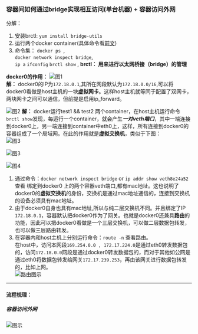### 容器间如何通过bridge实现相互访问(单台机器) + 容器访问外网  

分解：
1. 安装brctl: `yum install bridge-utils`
2. 运行两个docker container(具体命令看[前文](https://github.com/momokanni/docker/blob/master/README.md))
3. 命令集： `docker ps `,  
    ` docker network inspect bridge `,  
    ` ip a `
    ` ifconfig `
    ` brctl show ` , **brctl： 用来进行以太网桥接（bridge）的管理**  
  
  
**docker0的作用：**
![图1](https://github.com/momokanni/docker/blob/master/piture/bridge_1.png "图1")  
**解：** docker0的IP为`172.18.0.1`,其所在网段默认为`172.18.0.0/16`,可以将docker0看做是host主机的一块**虚拟网卡**。这样host主机就等同于配置了双网卡，两块网卡之间可以通信，但前提是启用ip_forward。  

![图2](https://github.com/momokanni/docker/blob/master/piture/bridge_3.png "图2")
**解：** docker运行test1 && test2 两个container，在host主机运行命令`brctl show`发现，每运行一个container，就会产生***一对veth端口***，其中一端连接到docker0上，另一端连接到container中eth0上，这样，所有连接到docker0的容器组成了一个局域网。在此的作用就是**虚拟交换机**，类似于下图：  
![图3](https://github.com/momokanni/docker/blob/master/piture/bridge.png "图3")  

![图3](https://github.com/momokanni/docker/blob/master/piture/bridge_2.png "图3")  
  
![图4](https://github.com/momokanni/docker/blob/master/piture/bridge_4.png "图4")  


1. 通过命令：`docker network inspect bridge` or ` ip addr show veth8e24a52 ` 查看 绑定到docker0 上的两个容器veth端口,都有mac地址。这也说明了docker0的**虚拟交换机**的身份，交换机是通过mac地址通信的，连接到交换机的设备必须具有mac地址。  
2. 由于docker0自身也具有mac地址,所以与纯二层交换机不同。并且绑定了IP `172.18.0.1`，容器默认把docker0作为了网关。也就是docker0还兼具**路由**的功能，因此可以把docker0看做是一个三层交换机，可以做二层数据包转发，也可以做三层路由转发。  
3. 在容器内和host主机上分别运行命令：`route -n` 查看路由。  
   在host中，访问本网段`169.254.0.0 , 172.17.224.0`是通过eth0转发数据包的，访问`172.18.0.0`网段是通过docker0转发数据包的，而对于其他如公网是通过eth0将数据包转发给网关`172.17.239.253`，再由该网关进行数据包转发的，比如上网。  
![路由图示](https://github.com/momokanni/docker/blob/master/piture/bridge_6.png "图四")  

***
#### 流程梳理：  



##### 容器访问外网
![图示](https://github.com/momokanni/docker/blob/master/piture/bridge_5.png)
